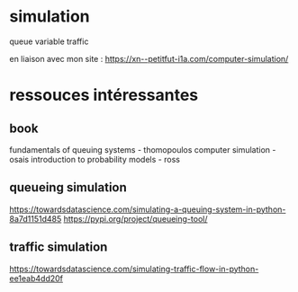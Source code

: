 # simulation

queue
variable
traffic

en liaison avec mon site : https://xn--petitfut-i1a.com/computer-simulation/

# ressouces intéressantes

## book
fundamentals of queuing systems - thomopoulos
computer simulation - osais
introduction to probability models - ross

## queueing simulation
https://towardsdatascience.com/simulating-a-queuing-system-in-python-8a7d1151d485
https://pypi.org/project/queueing-tool/


## traffic simulation
https://towardsdatascience.com/simulating-traffic-flow-in-python-ee1eab4dd20f
